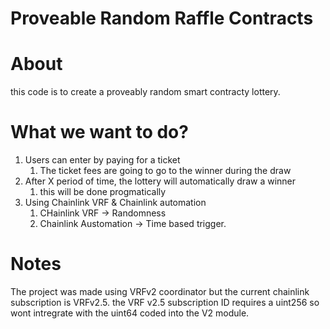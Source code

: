 # Proveable Random Raffle Contracts

# About

this code is to create a proveably random smart contracty lottery.

# What we want to do?

1. Users can enter by paying for a ticket
   1. The ticket fees are going to go to the winner during the draw
2. After X period of time, the lottery will automatically draw a winner
   1. this will be done progmatically
3. Using Chainlink VRF & Chainlink automation
   1. CHainlink VRF -> Randomness
   2. Chainlink Austomation -> Time based trigger.
   

# Notes

The project was made using VRFv2 coordinator but the current chainlink subscription is VRFv2.5.
the VRF v2.5 subscription ID requires a uint256 so wont intregrate with the uint64 coded into the V2 module.